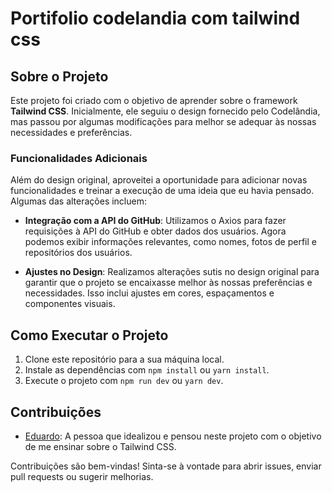 # Portifolio codelandia com tailwind css

## Sobre o Projeto

Este projeto foi criado com o objetivo de aprender sobre o framework **Tailwind CSS**. Inicialmente, ele seguiu o design fornecido pelo Codelândia, mas passou por algumas modificações para melhor se adequar às nossas necessidades e preferências.

### Funcionalidades Adicionais

Além do design original, aproveitei a oportunidade para adicionar novas funcionalidades e treinar a execução de uma ideia que eu havia pensado. Algumas das alterações incluem:

- **Integração com a API do GitHub**: Utilizamos o Axios para fazer requisições à API do GitHub e obter dados dos usuários. Agora podemos exibir informações relevantes, como nomes, fotos de perfil e repositórios dos usuários.

- **Ajustes no Design**: Realizamos alterações sutis no design original para garantir que o projeto se encaixasse melhor às nossas preferências e necessidades. Isso inclui ajustes em cores, espaçamentos e componentes visuais.

## Como Executar o Projeto

1. Clone este repositório para a sua máquina local.
2. Instale as dependências com `npm install` ou `yarn install`.
3. Execute o projeto com `npm run dev` ou `yarn dev`.

## Contribuições
 
 -  [Eduardo](https://www.linkedin.com/in/eduardo-oliveira-liria-849467246/): A pessoa que idealizou e pensou neste projeto com o objetivo de me ensinar sobre o Tailwind CSS.

Contribuições são bem-vindas! Sinta-se à vontade para abrir issues, enviar pull requests ou sugerir melhorias.
